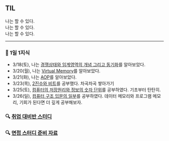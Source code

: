 ## TIL
나는 할 수 있다.  
나는 할 수 있다.  
나는 할 수 있다.

---

### 📖 1일 1지식
- 3/18(토), 나는 [경쟁상태와 임계영역의 개념 그리고 동기화](https://velog.io/@hjun0917/%EA%B2%BD%EC%9F%81%EC%83%81%ED%83%9C%EC%99%80-%EC%9E%84%EA%B3%84%EC%98%81%EC%97%AD%EC%9D%98-%EA%B0%9C%EB%85%90-%EA%B7%B8%EB%A6%AC%EA%B3%A0-%EB%8F%99%EA%B8%B0%ED%99%94)를 알아보았다.
- 3/20(월), 나는 [Virtual Memory](https://velog.io/@hjun0917/Virtual-Memory)를 알아보았다.
- 3/21(화), 나는 [AOP](https://velog.io/@hjun0917/AOP)를 알아보았다.
- 3/23(목), [2진수와 비트](https://velog.io/@hjun0917/2%EC%A7%84%EC%88%98%EC%99%80-%EB%B9%84%ED%8A%B8)를 공부했다. 차곡차곡 쌓아가기
- 3/25(토), [컴퓨터의 저장원리와 정보의 숫자 단위](https://velog.io/@hjun0917/%EC%BB%B4%ED%93%A8%ED%84%B0%EC%9D%98-%EC%A0%80%EC%9E%A5%EC%9B%90%EB%A6%AC-%EC%A0%95%EB%B3%B4%EC%9D%98-%EC%88%AB%EC%9E%90-%EB%8B%A8%EC%9C%84)를 공부하였다. 기초부터 탄탄히.
- 3/26(일), [컴퓨터 구조 입문의 일부](https://velog.io/@hjun0917/%EC%BB%B4%ED%93%A8%ED%84%B0-%EA%B5%AC%EC%A1%B0-%EC%9E%85%EB%AC%B8%EB%A9%94%EB%AA%A8%EB%A6%AC-%ED%94%84%EB%A1%9C%EA%B7%B8%EB%9E%A8)를 공부하였다. 데이터 메모리와 프로그램 메모리, 기회가 된다면 더 깊게 공부해보자.

### 🔍 [취업 대비반 스터디](https://github.com/hjun0917/TIL/tree/main/%EC%B7%A8%EC%97%85%20%EB%8C%80%EB%B9%84%EB%B0%98%20%EB%8D%B0%EC%9D%BC%EB%A6%AC%20%EA%B3%BC%EC%A0%9C)

### 🔍 [면접 스터디 준비 자료](https://github.com/hjun0917/TIL/tree/main/%EB%A9%B4%EC%A0%91%20%EC%8A%A4%ED%84%B0%EB%94%94%20%EC%A4%80%EB%B9%84%20%EC%9E%90%EB%A3%8C)
